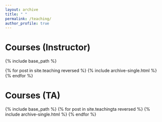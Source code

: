 ```yaml
---
layout: archive
title: " "
permalink: /teaching/
author_profile: true
---
```

Courses (Instructor)
======
 {% include base_path %}

{% for post in site.teaching reversed %}
  {% include archive-single.html %}
{% endfor %}

Courses (TA)
======
 {% include base_path %}
{% for post in site.teachingta reversed %}
  {% include archive-single.html %}
{% endfor %}